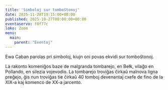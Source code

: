 ```yaml
---
title: 'Simboloj sur tomboŝtonoj'
date: 2025-11-28T19:15:00+00:00
published: 2025-10-27T00:00:00+00:00
eventaservo: f0f77c
loko: Zoom
menu:
  main:
    parent: "Eventoj"
---
```


Ewa Caban parolas pri simboloj, kiujn oni povas ekvidi sur tomboŝtonoj.

<!--more-->

La rakonto komeniĝos baze de malgranda tombarejo, en Bełk, vilaĝo en Pollando, en silezia vojevodio. La tombarejo troviĝas ĉirkaŭ malnova ligna preĝejo, ĝis nun troviĝas tie ĉirkaŭ 40 tomboj devenantaj cxefe de fino de la XIX-a kaj komenco de XX-a jarcento.
